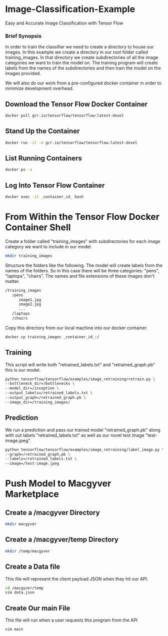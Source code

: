 
# Image-Classification-Example

Easy and Accurate Image Classification with Tensor Flow

### Brief Synopsis

In order to train the classifier we need to create a directory to house our images. In this example we create a directory in our root folder called training_images. In that directory we create subdirectories of all the image categories we want to train the model on. The training program will create labels from the names of the subdirectories and then train the model on the images provided.

We will also do our work from a pre-configured docker container in order to minimize development overhead.

## Download the Tensor Flow Docker Container
```bash
docker pull gcr.io/tensorflow/tensorflow:latest-devel
```

## Stand Up the Container
```bash
docker run -it -d gcr.io/tensorflow/tensorflow:latest-devel
```

## List Running Containers
```bash
docker ps -a
```

## Log Into Tensor Flow Container
```bash
docker exec -it _container_id_ bash
```

# From Within the Tensor Flow Docker Container Shell

Create a folder called "training_images" with subdirectories for each image category we want to include in our model.

```bash
mkdir training_images
```

Structure the folders like the following. The model will create labels from the names of the folders. So in this case there will be three categories: "pens", "laptops", "chairs". The names and file extensions of these images don't matter.
```bash
/training_images
   /pens
      image1.jpg
      image2.jpg
      ...
   /laptops
   /chairs
```

Copy this directory from our local machine into our docker container.

```bash
docker cp training_images _container_id_:/
```



## Training
This script will write both "retrained_labels.txt" and "retrained_graph.pb" this is our model. 

```bash
python tensorflow/tensorflow/examples/image_retraining/retrain.py \
--bottleneck_dir=/bottlenecks \
--model_dir=/inception \
--output_labels=/retrained_labels.txt \
--output_graph=/retrained_graph.pb \
--image_dir=/training_images/
```

## Prediction

We run a prediction and pass our trained model "retrained_graph.pb" along with out labels "retrained_labels.txt" as well as our novel test image "test-image.jpeg".

```bash
python tensorflow/tensorflow/examples/image_retraining/label_image.py \
--graph=/retrained_graph.pb \
--labels=/retrained_labels.txt \
--image=/test-image.jpeg 
```

# Push Model to Macgyver Marketplace

## Create a /macgyver Directory

```bash
mkdir macgyver
``` 

## Create a /macgyver/temp Directory

```bash
mkdir /temp/macgyver
```

## Create a Data file
This file will represent the client payload JSON when they hit our API.
```bash
cd /macgyver/temp
vim data.json
```

## Create Our main File
This file will run when a user requests this program from the API

```bash
vim main
```





























